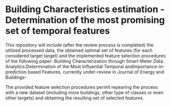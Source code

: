 
# Building Characteristics estimation -  Determination of the most promising set of temporal features 

This repository will include (after the review process is completed) the utilized processed data, the obtained optimal set of features (for each considered target target) and the implemented feature selection procedures of the following paper:
Building Characterization through Smart Meter Data Analytics:Determination of the Most Influential Temporal andImportance-in-prediction based Features, currently under-review in Journal of Energy and Buildings- 

The provided feature selection procedures permit repearing the process with a new dataset (including more buildings, other type of classes or even other targets) and obtaining the resulting set of selected features. 
